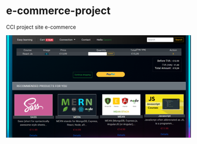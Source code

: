 # e-commerce-project
CCI project site e-commerce



![alt text](https://github.com/tenzind12/e-commerce-project/blob/master/img/Screenshot.png?raw=true)
